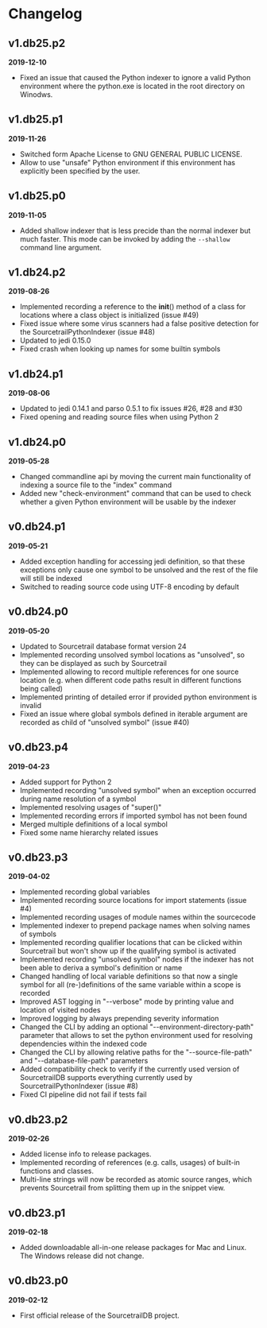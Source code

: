 # Changelog


## v1.db25.p2

**2019-12-10**

* Fixed an issue that caused the Python indexer to ignore a valid Python environment where the python.exe is located in the root directory on Winodws.


## v1.db25.p1

**2019-11-26**

* Switched form Apache License to GNU GENERAL PUBLIC LICENSE.
* Allow to use "unsafe" Python environment if this environment has explicitly been specified by the user.


## v1.db25.p0

**2019-11-05**

* Added shallow indexer that is less precide than the normal indexer but much faster. This mode can be invoked by adding the `--shallow` command line argument.


## v1.db24.p2

**2019-08-26**

* Implemented recording a reference to the __init__() method of a class for locations where a class object is initialized (issue #49)
* Fixed issue where some virus scanners had a false positive detection for the SourcetrailPythonIndexer (issue #48)
* Updated to jedi 0.15.0
* Fixed crash when looking up names for some builtin symbols


## v1.db24.p1

**2019-08-06**

* Updated to jedi 0.14.1 and parso 0.5.1 to fix issues #26, #28 and #30
* Fixed opening and reading source files when using Python 2


## v1.db24.p0

**2019-05-28**

* Changed commandline api by moving the current main functionality of indexing a source file to the "index" command
* Added new "check-environment" command that can be used to check whether a given Python environment will be usable by the indexer


## v0.db24.p1

**2019-05-21**

* Added exception handling for accessing jedi definition, so that these exceptions only cause one symbol to be unsolved and the rest of the file will still be indexed
* Switched to reading source code using UTF-8 encoding by default


## v0.db24.p0

**2019-05-20**

* Updated to Sourcetrail database format version 24
* Implemented recording unsolved symbol locations as "unsolved", so they can be displayed as such by Sourcetrail
* Implemented allowing to record multiple references for one source location (e.g. when different code paths result in different functions being called)
* Implemented printing of detailed error if provided python environment is invalid
* Fixed an issue where global symbols defined in iterable argument are recorded as child of "unsolved symbol" (issue #40)


## v0.db23.p4

**2019-04-23**

* Added support for Python 2
* Implemented recording "unsolved symbol" when an exception occurred during name resolution of a symbol
* Implemented resolving usages of "super()"
* Implemented recording errors if imported symbol has not been found
* Merged multiple definitions of a local symbol
* Fixed some name hierarchy related issues


## v0.db23.p3

**2019-04-02**

* Implemented recording global variables
* Implemented recording source locations for import statements (issue #4)
* Implemented recording usages of module names within the sourcecode
* Implemented indexer to prepend package names when solving names of symbols
* Implemented recording qualifier locations that can be clicked within Sourcetrail but won't show up if the qualifying symbol is activated
* Implemented recording "unsolved symbol" nodes if the indexer has not been able to deriva a symbol's definition or name
* Changed handling of local variable definitions so that now a single symbol for all (re-)definitions of the same variable within a scope is recorded
* Improved AST logging in "--verbose" mode by printing value and location of visited nodes
* Improved logging by always prepending severity information
* Changed the CLI by adding an optional "--environment-directory-path" parameter that allows to set the python environment used for resolving dependencies within the indexed code
* Changed the CLI by allowing relative paths for the "--source-file-path" and "--database-file-path" parameters
* Added compatibility check to verify if the currently used version of SourcetrailDB supports everything currently used by SourcetrailPythonIndexer (issue #8)
* Fixed CI pipeline did not fail if tests fail


## v0.db23.p2

**2019-02-26**

* Added license info to release packages.
* Implemented recording of references (e.g. calls, usages) of built-in functions and classes.
* Multi-line strings will now be recorded as atomic source ranges, which prevents Sourcetrail from splitting them up in the snippet view.


## v0.db23.p1

**2019-02-18**

* Added downloadable all-in-one release packages for Mac and Linux. The Windows release did not change.


## v0.db23.p0

**2019-02-12**

* First official release of the SourcetrailDB project.
